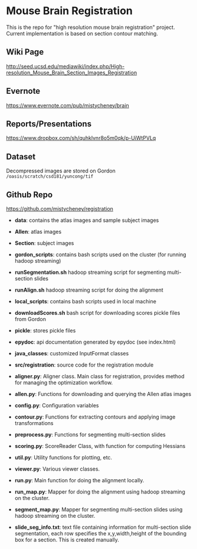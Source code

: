 Mouse Brain Registration
============
This is the repo for "high resolution mouse brain registration" project.
Current implementation is based on section contour matching.

Wiki Page
--------
http://seed.ucsd.edu/mediawiki/index.php/High-resolution_Mouse_Brain_Section_Images_Registration

Evernote
--------
https://www.evernote.com/pub/mistycheney/brain

Reports/Presentations
----------------------
https://www.dropbox.com/sh/quhklvnr8o5m0qk/p-UiWtPVLq

Dataset
--------
Decompressed images are stored on Gordon `/oasis/scratch/csd181/yuncong/tif`

Github Repo
-----------
https://github.com/mistycheney/registration

* **data**:           contains the atlas images and sample subject images
 * **Allen**:         atlas images
 * **Section**:       subject images
* **gordon_scripts**: contains bash scripts used on the cluster (for running hadoop streaming)
 * **runSegmentation.sh** hadoop streaming script for segmenting multi-section slides
 * **runAlign.sh**        hadoop streaming script for doing the alignment
* **local_scripts**:  contains bash scripts used in local machine
 * **downloadScores.sh**  bash script for downloading scores pickle files from Gordon
* **pickle**:         stores pickle files
* **epydoc**:         api documentation generated by epydoc (see index.html)
* **java_classes**:   customized InputFormat classes
* **src/registration**: source code for the registration module
 * **aligner.py**:    Aligner class. Main class for registration, provides method for managing the optimization workflow.
 * **allen.py**:      Functions for downloading and querying the Allen atlas images
 * **config.py**:     Configuration variables
 * **contour.py**:    Functions for extracting contours and applying image transformations
 * **preprocess.py**: Functions for segmenting multi-section slides
 * **scoring.py**:    ScoreReader Class, with function for computing Hessians
 * **util.py**:       Utility functions for plotting, etc.
 * **viewer.py**:     Various viewer classes.
 * **run.py**:     	  Main function for doing the alignment locally.
 * **run_map.py**:    Mapper for doing the alignment using hadoop streaming on the cluster.
 * **segment_map.py**:    Mapper for segmenting multi-section slides using hadoop streaming on the cluster.

* **slide_seg_info.txt**: text file containing information for multi-section slide segmentation, each row specifies the x,y,width,height of the bounding box for a section. This is created manually.



